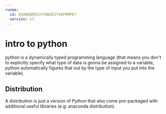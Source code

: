 ```yaml
---
runme:
  id: 01HWQQMS5JYTAW2E1TV6P9MPKY
  version: v3
---
```


# intro to python

python is a dynamically typed programming language (that means you don't to explicitly specify what type of data is gonna be assigned to a variable, python automatically figures that out by the type of input you put into the variable).

## Distribution

A distribution is just a version of Python that also come pre-packaged with additional useful libraries (e.g: anaconda distribution).



